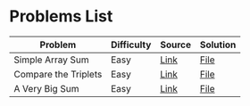 # Problems List
| **Problem** | **Difficulty** | **Source** | **Solution** |
| ----------- | -------------- | ---------- | ------------ |
| Simple Array Sum | Easy | [Link](https://www.hackerrank.com/challenges/simple-array-sum/) | [File](Easy/SimpleArraySum.md) |
| Compare the Triplets | Easy | [Link](https://www.hackerrank.com/challenges/compare-the-triplets/) | [File](Easy/CompareTheTriplets.md) |
| A Very Big Sum | Easy | [Link](https://www.hackerrank.com/challenges/a-very-big-sum/) | [File](Easy/AVeryBigSum.md) |
